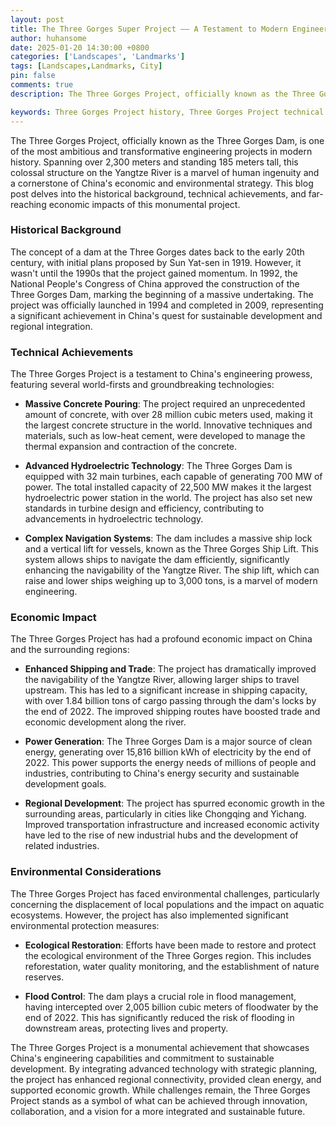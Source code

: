 ```yaml
---
layout: post
title: The Three Gorges Super Project —— A Testament to Modern Engineering and Regional Development
author: huhansome
date: 2025-01-20 14:30:00 +0800
categories: ['Landscapes', 'Landmarks']
tags: [Landscapes,Landmarks, City]
pin: false
comments: true
description: The Three Gorges Project, officially known as the Three Gorges Dam, is one of the most ambitious and transformative engineering projects in modern history. Spanning over 2,300 meters and standing 185 meters tall, this colossal structure on the Yangtze River is a marvel of human ingenuity and a cornerstone of China's economic and environmental strategy. This blog post delves into the historical background, technical achievements, and far-reaching economic impacts of this monumental project.

keywords: Three Gorges Project history, Three Gorges Project technical achievements, Three Gorges Project economic impact, Three Gorges Project environmental considerations, Three Gorges Project power generation, Three Gorges Project shipping and trade, Three Gorges Project regional development, Three Gorges Project flood control, Three Gorges Project ecological restoration, Three Gorges Project hydroelectric technology
---
```



The Three Gorges Project, officially known as the Three Gorges Dam, is one of the most ambitious and transformative engineering projects in modern history. Spanning over 2,300 meters and standing 185 meters tall, this colossal structure on the Yangtze River is a marvel of human ingenuity and a cornerstone of China's economic and environmental strategy. This blog post delves into the historical background, technical achievements, and far-reaching economic impacts of this monumental project.

### Historical Background

The concept of a dam at the Three Gorges dates back to the early 20th century, with initial plans proposed by Sun Yat-sen in 1919. However, it wasn't until the 1990s that the project gained momentum. In 1992, the National People's Congress of China approved the construction of the Three Gorges Dam, marking the beginning of a massive undertaking. The project was officially launched in 1994 and completed in 2009, representing a significant achievement in China's quest for sustainable development and regional integration.

### Technical Achievements

The Three Gorges Project is a testament to China's engineering prowess, featuring several world-firsts and groundbreaking technologies:

- **Massive Concrete Pouring**: The project required an unprecedented amount of concrete, with over 28 million cubic meters used, making it the largest concrete structure in the world. Innovative techniques and materials, such as low-heat cement, were developed to manage the thermal expansion and contraction of the concrete.

- **Advanced Hydroelectric Technology**: The Three Gorges Dam is equipped with 32 main turbines, each capable of generating 700 MW of power. The total installed capacity of 22,500 MW makes it the largest hydroelectric power station in the world. The project has also set new standards in turbine design and efficiency, contributing to advancements in hydroelectric technology.

- **Complex Navigation Systems**: The dam includes a massive ship lock and a vertical lift for vessels, known as the Three Gorges Ship Lift. This system allows ships to navigate the dam efficiently, significantly enhancing the navigability of the Yangtze River. The ship lift, which can raise and lower ships weighing up to 3,000 tons, is a marvel of modern engineering.

### Economic Impact

The Three Gorges Project has had a profound economic impact on China and the surrounding regions:

- **Enhanced Shipping and Trade**: The project has dramatically improved the navigability of the Yangtze River, allowing larger ships to travel upstream. This has led to a significant increase in shipping capacity, with over 1.84 billion tons of cargo passing through the dam's locks by the end of 2022. The improved shipping routes have boosted trade and economic development along the river.

- **Power Generation**: The Three Gorges Dam is a major source of clean energy, generating over 15,816 billion kWh of electricity by the end of 2022. This power supports the energy needs of millions of people and industries, contributing to China's energy security and sustainable development goals.

- **Regional Development**: The project has spurred economic growth in the surrounding areas, particularly in cities like Chongqing and Yichang. Improved transportation infrastructure and increased economic activity have led to the rise of new industrial hubs and the development of related industries.

### Environmental Considerations

The Three Gorges Project has faced environmental challenges, particularly concerning the displacement of local populations and the impact on aquatic ecosystems. However, the project has also implemented significant environmental protection measures:

- **Ecological Restoration**: Efforts have been made to restore and protect the ecological environment of the Three Gorges region. This includes reforestation, water quality monitoring, and the establishment of nature reserves.

- **Flood Control**: The dam plays a crucial role in flood management, having intercepted over 2,005 billion cubic meters of floodwater by the end of 2022. This has significantly reduced the risk of flooding in downstream areas, protecting lives and property.


The Three Gorges Project is a monumental achievement that showcases China's engineering capabilities and commitment to sustainable development. By integrating advanced technology with strategic planning, the project has enhanced regional connectivity, provided clean energy, and supported economic growth. While challenges remain, the Three Gorges Project stands as a symbol of what can be achieved through innovation, collaboration, and a vision for a more integrated and sustainable future.
